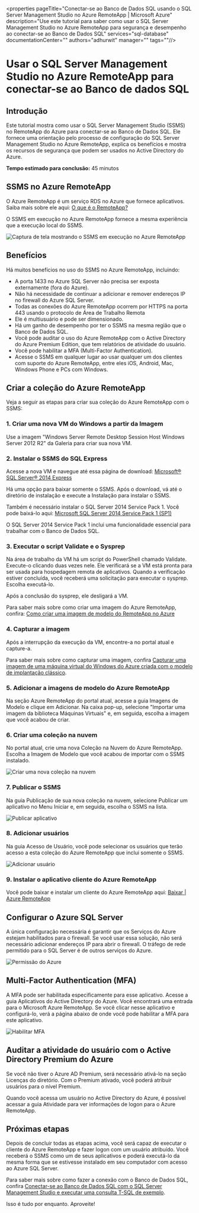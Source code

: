 <properties 
	pageTitle="Conectar-se ao Banco de Dados SQL usando o SQL Server Management Studio no Azure RemoteApp | Microsoft Azure" 
	description="Use este tutorial para saber como usar o SQL Server Management Studio no Azure RemoteApp para segurança e desempenho ao conectar-se ao Banco de Dados SQL" 
	services="sql-database" 
	documentationCenter="" 
	authors="adhurwit" 
	manager=""
	tags=""//>

<tags 
	ms.service="sql-database" 
	ms.workload="data" 
	ms.tgt_pltfrm="na" 
	ms.devlang="na" 
	ms.topic="article" 
	ms.date="01/20/2016" 
	ms.author="adhurwit"/>

# Usar o SQL Server Management Studio no Azure RemoteApp para conectar-se ao Banco de dados SQL

## Introdução  
Este tutorial mostra como usar o SQL Server Management Studio (SSMS) no RemoteApp do Azure para conectar-se ao Banco de Dados SQL. Ele fornece uma orientação pelo processo de configuração do SQL Server Management Studio no Azure RemoteApp, explica os benefícios e mostra os recursos de segurança que podem ser usados no Active Directory do Azure.

**Tempo estimado para conclusão:** 45 minutos

## SSMS no Azure RemoteApp

O Azure RemoteApp é um serviço RDS no Azure que fornece aplicativos. Saiba mais sobre ele aqui: [O que é o RemoteApp?](../remoteapp-whatis.md)

O SSMS em execução no Azure RemoteApp fornece a mesma experiência que a execução local do SSMS.

![Captura de tela mostrando o SSMS em execução no Azure RemoteApp][1]



## Benefícios

Há muitos benefícios no uso do SSMS no Azure RemoteApp, incluindo:

- A porta 1433 no Azure SQL Server não precisa ser exposta externamente (fora do Azure).
- Não há necessidade de continuar a adicionar e remover endereços IP no firewall do Azure SQL Server. 
- Todas as conexões do Azure RemoteApp ocorrem por HTTPS na porta 443 usando o protocolo de Área de Trabalho Remota
- Ele é multiusuário e pode ser dimensionado.
- Há um ganho de desempenho por ter o SSMS na mesma região que o Banco de Dados SQL.
- Você pode auditar o uso do Azure RemoteApp com o Active Directory do Azure Premium Edition, que tem relatórios de atividade do usuário.
- Você pode habilitar a MFA (Multi-Factor Authentication).
- Acesse o SSMS em qualquer lugar ao usar qualquer um dos clientes com suporte do Azure RemoteApp, entre eles iOS, Android, Mac, Windows Phone e PCs com Windows.


## Criar a coleção do Azure RemoteApp

Veja a seguir as etapas para criar sua coleção do Azure RemoteApp com o SSMS:


### 1\. Criar uma nova VM do Windows a partir da Imagem
Use a imagem "Windows Server Remote Desktop Session Host Windows Server 2012 R2" da Galeria para criar sua nova VM.


### 2\. Instalar o SSMS do SQL Express

Acesse a nova VM e navegue até essa página de download: [Microsoft® SQL Server® 2014 Express](https://www.microsoft.com/pt-BR/download/details.aspx?id=42299)

Há uma opção para baixar somente o SSMS. Após o download, vá até o diretório de instalação e execute a Instalação para instalar o SSMS.

Também é necessário instalar o SQL Server 2014 Service Pack 1. Você pode baixá-lo aqui: [Microsoft SQL Server 2014 Service Pack 1 (SP1)](https://www.microsoft.com/pt-BR/download/details.aspx?id=46694)

O SQL Server 2014 Service Pack 1 inclui uma funcionalidade essencial para trabalhar com o Banco de Dados SQL.


### 3\. Executar o script Validate e o Sysprep

Na área de trabalho da VM há um script do PowerShell chamado Validate. Execute-o clicando duas vezes nele. Ele verificará se a VM está pronta para ser usada para hospedagem remota de aplicativos. Quando a verificação estiver concluída, você receberá uma solicitação para executar o sysprep. Escolha executá-lo.

Após a conclusão do sysprep, ele desligará a VM.

Para saber mais sobre como criar uma imagem do Azure RemoteApp, confira: [Como criar uma imagem de modelo do RemoteApp no Azure](http://blogs.msdn.com/b/rds/archive/2015/03/17/how-to-create-a-remoteapp-template-image-in-azure.aspx)


### 4\. Capturar a imagem

Após a interrupção da execução da VM, encontre-a no portal atual e capture-a.

Para saber mais sobre como capturar uma imagem, confira [Capturar uma imagem de uma máquina virtual do Windows do Azure criada com o modelo de implantação clássico](../virtual-machines-capture-image-windows-server.md).


### 5\. Adicionar a imagens de modelo do Azure RemoteApp

Na seção Azure RemoteApp do portal atual, acesse a guia Imagens de Modelo e clique em Adicionar. Na caixa pop-up, selecione "Importar uma imagem da biblioteca Máquinas Virtuais" e, em seguida, escolha a imagem que você acabou de criar.



### 6\. Criar uma coleção na nuvem

No portal atual, crie uma nova Coleção na Nuvem do Azure RemoteApp. Escolha a Imagem de Modelo que você acabou de importar com o SSMS instalado.

![Criar uma nova coleção na nuvem][2]


### 7\. Publicar o SSMS

Na guia Publicação de sua nova coleção na nuvem, selecione Publicar um aplicativo no Menu Iniciar e, em seguida, escolha o SSMS na lista.

![Publicar aplicativo][5]

### 8\. Adicionar usuários

Na guia Acesso de Usuário, você pode selecionar os usuários que terão acesso a esta coleção do Azure RemoteApp que inclui somente o SSMS.

![Adicionar usuário][6]


### 9\. Instalar o aplicativo cliente do Azure RemoteApp

Você pode baixar e instalar um cliente do Azure RemoteApp aqui: [Baixar | Azure RemoteApp](https://www.remoteapp.windowsazure.com/en/clients.aspx)



## Configurar o Azure SQL Server

A única configuração necessária é garantir que os Serviços do Azure estejam habilitados para o firewall. Se você usar essa solução, não será necessário adicionar endereços IP para abrir o firewall. O tráfego de rede permitido para o SQL Server é de outros serviços do Azure.


![Permissão do Azure][4]



## Multi-Factor Authentication (MFA)

A MFA pode ser habilitada especificamente para esse aplicativo. Acesse a guia Aplicativos do Active Directory do Azure. Você encontrará uma entrada para o Microsoft Azure RemoteApp. Se você clicar nesse aplicativo e configurá-lo, verá a página abaixo de onde você pode habilitar a MFA para este aplicativo.

![Habilitar MFA][3]



## Auditar a atividade do usuário com o Active Directory Premium do Azure

Se você não tiver o Azure AD Premium, será necessário ativá-lo na seção Licenças do diretório. Com o Premium ativado, você poderá atribuir usuários para o nível Premium.

Quando você acessa um usuário no Active Directory do Azure, é possível acessar a guia Atividade para ver informações de logon para o Azure RemoteApp.



## Próximas etapas

Depois de concluir todas as etapas acima, você será capaz de executar o cliente do Azure RemoteApp e fazer logon com um usuário atribuído. Você receberá o SSMS como um de seus aplicativos e poderá executá-lo da mesma forma que se estivesse instalado em seu computador com acesso ao Azure SQL Server.

Para saber mais sobre como fazer a conexão com o Banco de Dados SQL, confira [Conectar-se ao Banco de Dados SQL com o SQL Server Management Studio e executar uma consulta T-SQL de exemplo](sql-database-connect-query-ssms.md).


Isso é tudo por enquanto. Aproveite!



<!--Image references-->
[1]: ./media/sql-database-ssms-remoteapp/ssms.png
[2]: ./media/sql-database-ssms-remoteapp/newcloudcollection.png
[3]: ./media/sql-database-ssms-remoteapp/mfa.png
[4]: ./media/sql-database-ssms-remoteapp/allowazure.png
[5]: ./media/sql-database-ssms-remoteapp/publish.png
[6]: ./media/sql-database-ssms-remoteapp/user.png

<!----HONumber=AcomDC_0121_2016-->